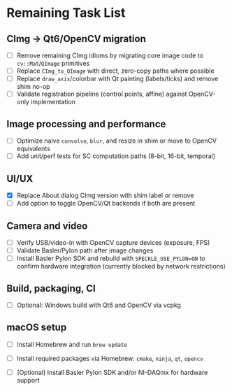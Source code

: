 # Remaining Task List

## CImg → Qt6/OpenCV migration
- [ ] Remove remaining CImg idioms by migrating core image code to `cv::Mat`/`QImage` primitives
- [ ] Replace `CImg_to_QImage` with direct, zero-copy paths where possible
- [ ] Replace `draw_axis`/colorbar with Qt painting (labels/ticks) and remove shim no-op
- [ ] Validate registration pipeline (control points, affine) against OpenCV-only implementation

## Image processing and performance
- [ ] Optimize naive `convolve`, `blur`, and resize in shim or move to OpenCV equivalents
- [ ] Add unit/perf tests for SC computation paths (8-bit, 16-bit, temporal)

## UI/UX
  - [x] Replace About dialog CImg version with shim label or remove
- [ ] Add option to toggle OpenCV/Qt backends if both are present

## Camera and video
- [ ] Verify USB/video-in with OpenCV capture devices (exposure, FPS)
- [ ] Validate Basler/Pylon path after image changes
- [ ] Install Basler Pylon SDK and rebuild with `SPECKLE_USE_PYLON=ON` to confirm hardware integration (currently blocked by network restrictions)

## Build, packaging, CI
- [ ] Optional: Windows build with Qt6 and OpenCV via vcpkg

## macOS setup
- [ ] Install Homebrew and run `brew update`
- [ ] Install required packages via Homebrew: `cmake`, `ninja`, `qt`, `opencv`
- [ ] (Optional) Install Basler Pylon SDK and/or NI-DAQmx for hardware support

